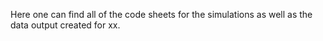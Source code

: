 Here one can find all of the code sheets for the simulations as well as the data output created for xx.
